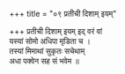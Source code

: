 +++
title = "०९ प्रतीची दिशाम् इयम्"

+++
प्रतीची दिशाम् इयम् इद् वरं वां  
यस्यां सोमो अधिपा मृडिता च ।  
तस्यां मिमाथां सुकृतः सचेथाम्  
अधा पक्वेन सह सं भवेम ॥